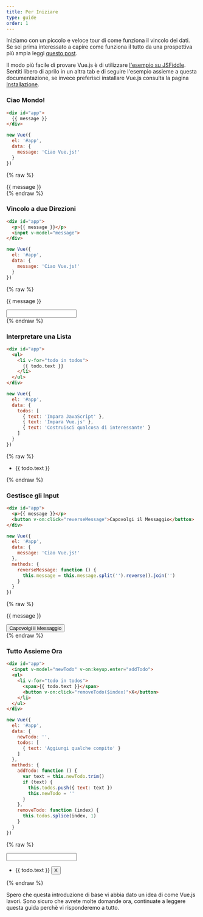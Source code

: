 ```yaml
---
title: Per Iniziare
type: guide
order: 1
---
```


Iniziamo con un piccolo e veloce tour di come funziona il vincolo dei dati. Se sei prima interessato a capire come funziona il tutto da una prospettiva più ampia leggi [questo post](http://blog.evanyou.me/2015/10/25/vuejs-re-introduction/).

Il modo più facile di provare Vue.js è di utilizzare [l'esempio su JSFiddle](https://jsfiddle.net/yyx990803/okv0rgrk/). Sentiti libero di aprilo in un altra tab e di seguire l'esempio assieme a questa documentazione, se invece preferisci installare Vue.js consulta la pagina [Installazione](/guide/installation.html).

### Ciao Mondo!

``` html
<div id="app">
  {{ message }}
</div>
```
``` js
new Vue({
  el: '#app',
  data: {
    message: 'Ciao Vue.js!'
  }
})
```
{% raw %}
<div id="app" class="demo">
  {{ message }}
</div>
<script>
new Vue({
  el: '#app',
  data: {
    message: 'Ciao Vue.js!'
  }
})
</script>
{% endraw %}

### Vincolo a due Direzioni

``` html
<div id="app">
  <p>{{ message }}</p>
  <input v-model="message">
</div>
```
``` js
new Vue({
  el: '#app',
  data: {
    message: 'Ciao Vue.js!'
  }
})
```
{% raw %}
<div id="app2" class="demo">
  <p>{{ message }}</p>
  <input v-model="message">
</div>
<script>
new Vue({
  el: '#app2',
  data: {
    message: 'Ciao Vue.js!'
  }
})
</script>
{% endraw %}

### Interpretare una Lista

``` html
<div id="app">
  <ul>
    <li v-for="todo in todos">
      {{ todo.text }}
    </li>
  </ul>
</div>
```
``` js
new Vue({
  el: '#app',
  data: {
    todos: [
      { text: 'Impara JavaScript' },
      { text: 'Impara Vue.js' },
      { text: 'Costruisci qualcosa di interessante' }
    ]
  }
})
```
{% raw %}
<div id="app3" class="demo">
  <ul>
    <li v-for="todo in todos">
      {{ todo.text }}
    </li>
  </ul>
</div>
<script>
new Vue({
  el: '#app3',
  data: {
    todos: [
      { text: 'Impara JavaScript' },
      { text: 'Impara Vue.js' },
      { text: 'Costruisci qualcosa di interessante' }
    ]
  }
})
</script>
{% endraw %}

### Gestisce gli Input

``` html
<div id="app">
  <p>{{ message }}</p>
  <button v-on:click="reverseMessage">Capovolgi il Messaggio</button>
</div>
```
``` js
new Vue({
  el: '#app',
  data: {
    message: 'Ciao Vue.js!'
  },
  methods: {
    reverseMessage: function () {
      this.message = this.message.split('').reverse().join('')
    }
  }
})
```
{% raw %}
<div id="app4" class="demo">
  <p>{{ message }}</p>
  <button v-on:click="reverseMessage">Capovolgi il Messaggio</button>
</div>
<script>
new Vue({
  el: '#app4',
  data: {
    message: 'Ciao Vue.js!'
  },
  methods: {
    reverseMessage: function () {
      this.message = this.message.split('').reverse().join('')
    }
  }
})
</script>
{% endraw %}

### Tutto Assieme Ora

``` html
<div id="app">
  <input v-model="newTodo" v-on:keyup.enter="addTodo">
  <ul>
    <li v-for="todo in todos">
      <span>{{ todo.text }}</span>
      <button v-on:click="removeTodo($index)">X</button>
    </li>
  </ul>
</div>
```
``` js
new Vue({
  el: '#app',
  data: {
    newTodo: '',
    todos: [
      { text: 'Aggiungi qualche compito' }
    ]
  },
  methods: {
    addTodo: function () {
      var text = this.newTodo.trim()
      if (text) {
        this.todos.push({ text: text })
        this.newTodo = ''
      }
    },
    removeTodo: function (index) {
      this.todos.splice(index, 1)
    }
  }
})
```
{% raw %}
<div id="app5" class="demo">
  <input v-model="newTodo" v-on:keyup.enter="addTodo">
  <ul>
    <li v-for="todo in todos">
      <span>{{ todo.text }}</span>
      <button v-on:click="removeTodo($index)">X</button>
    </li>
  </ul>
</div>
<script>
new Vue({
  el: '#app5',
  data: {
    newTodo: '',
    todos: [
      { text: 'Aggiungi qualche compito' }
    ]
  },
  methods: {
    addTodo: function () {
      var text = this.newTodo.trim()
      if (text) {
        this.todos.push({ text: text })
        this.newTodo = ''
      }
    },
    removeTodo: function (index) {
      this.todos.splice(index, 1)
    }
  }
})
</script>
{% endraw %}

Spero che questa introduzione di base vi abbia dato un idea di come Vue.js lavori. Sono sicuro che avrete molte domande ora, continuate a leggere questa guida perchè vi risponderemo a tutto.
